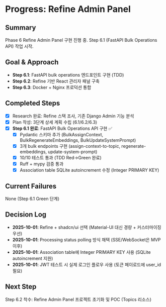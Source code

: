 # Progress: Refine Admin Panel

## Summary
Phase 6 Refine Admin Panel 구현 진행 중. Step 6.1 (FastAPI Bulk Operations API) 작업 시작.

## Goal & Approach
- **Step 6.1**: FastAPI bulk operations 엔드포인트 구현 (TDD)
- **Step 6.2**: Refine 기반 React 관리자 패널 구축
- **Step 6.3**: Docker + Nginx 프로덕션 통합

## Completed Steps
- [x] Research 완료: Refine 스택 조사, 기존 Django Admin 기능 분석
- [x] Plan 작성: 3단계 상세 계획 수립 (6.1/6.2/6.3)
- [x] **Step 6.1 완료**: FastAPI Bulk Operations API 구현 ✅
  - [x] Pydantic 스키마 추가 (BulkAssignContext, BulkRegenerateEmbeddings, BulkUpdateSystemPrompt)
  - [x] 3개 bulk endpoints 구현 (assign-context-to-topic, regenerate-embeddings, update-system-prompt)
  - [x] 10/10 테스트 통과 (TDD Red→Green 완료)
  - [x] Ruff + mypy 검증 통과
  - [x] Association table SQLite autoincrement 수정 (Integer PRIMARY KEY)

## Current Failures
None (Step 6.1 Green 단계)

## Decision Log
- **2025-10-01**: Refine + shadcn/ui 선택 (Material-UI 대신 경량 + 커스터마이징 우선)
- **2025-10-01**: Processing status polling 방식 채택 (SSE/WebSocket은 MVP 이후)
- **2025-10-01**: Association table에 Integer PRIMARY KEY 사용 (SQLite autoincrement 지원)
- **2025-10-01**: JWT 테스트 시 실제 로그인 플로우 사용 (토큰 페이로드에 user_id 필요)

## Next Step
Step 6.2 착수: Refine Admin Panel 프로젝트 초기화 및 POC (Topics 리소스)
